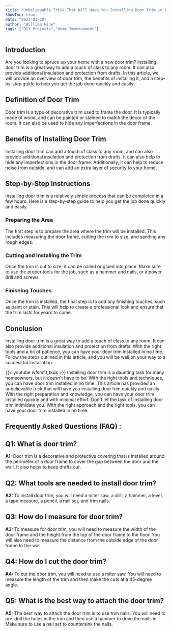 ```yaml
---
title: "Unbelievable Trick That Will Have You Installing Door Trim in No Time!"
ShowToc: true 
date: "2023-03-28"
author: "William Hine" 
tags: ["DIY Projects","Home Improvement"]
---
```

## Introduction
Are you looking to spruce up your home with a new door trim? Installing door trim is a great way to add a touch of class to any room. It can also provide additional insulation and protection from drafts. In this article, we will provide an overview of door trim, the benefits of installing it, and a step-by-step guide to help you get the job done quickly and easily.

## Definition of Door Trim
Door trim is a type of decorative trim used to frame the door. It is typically made of wood, and can be painted or stained to match the decor of the room. It can also be used to hide any imperfections in the door frame.

## Benefits of Installing Door Trim
Installing door trim can add a touch of class to any room, and can also provide additional insulation and protection from drafts. It can also help to hide any imperfections in the door frame. Additionally, it can help to reduce noise from outside, and can add an extra layer of security to your home.

## Step-by-Step Instructions
Installing door trim is a relatively simple process that can be completed in a few hours. Here is a step-by-step guide to help you get the job done quickly and easily.

### Preparing the Area
The first step is to prepare the area where the trim will be installed. This includes measuring the door frame, cutting the trim to size, and sanding any rough edges.

### Cutting and Installing the Trim
Once the trim is cut to size, it can be nailed or glued into place. Make sure to use the proper tools for the job, such as a hammer and nails, or a power drill and screws.

### Finishing Touches
Once the trim is installed, the final step is to add any finishing touches, such as paint or stain. This will help to create a professional look and ensure that the trim lasts for years to come.

## Conclusion
Installing door trim is a great way to add a touch of class to any room. It can also provide additional insulation and protection from drafts. With the right tools and a bit of patience, you can have your door trim installed in no time. Follow the steps outlined in this article, and you will be well on your way to a successful installation.

{{< youtube wfsmfJ_tkuk >}} 
Installing door trim is a daunting task for many homeowners, but it doesn't have to be. With the right tools and techniques, you can have door trim installed in no time. This article has provided an unbelievable trick that will have you installing door trim quickly and easily. With the right preparation and knowledge, you can have your door trim installed quickly and with minimal effort. Don't let the task of installing door trim intimidate you. With the right approach and the right tools, you can have your door trim installed in no time.

## Frequently Asked Questions (FAQ) :
## Q1: What is door trim?

**A1:** Door trim is a decorative and protective covering that is installed around the perimeter of a door frame to cover the gap between the door and the wall. It also helps to keep drafts out. 

## Q2: What tools are needed to install door trim?

**A2:** To install door trim, you will need a miter saw, a drill, a hammer, a level, a tape measure, a pencil, a nail set, and trim nails. 

## Q3: How do I measure for door trim?

**A3:** To measure for door trim, you will need to measure the width of the door frame and the height from the top of the door frame to the floor. You will also need to measure the distance from the outside edge of the door frame to the wall. 

## Q4: How do I cut the door trim?

**A4:** To cut the door trim, you will need to use a miter saw. You will need to measure the length of the trim and then make the cuts at a 45-degree angle. 

## Q5: What is the best way to attach the door trim?

**A5:** The best way to attach the door trim is to use trim nails. You will need to pre-drill the holes in the trim and then use a hammer to drive the nails in. Make sure to use a nail set to countersink the nails.





